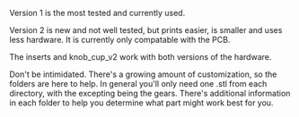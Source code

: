 Version 1 is the most tested and currently used. 

Version 2 is new and not well tested, but prints easier, is smaller and uses less hardware. It is currently only compatable with the PCB.  

The inserts and knob_cup_v2 work with both versions of the hardware.

Don't be intimidated. There's a growing amount of customization, so the folders are here to help. In general you'll only need one .stl from each directory, with the excepting being the gears. There's additional information in each folder to help you determine what part might work best for you. 
